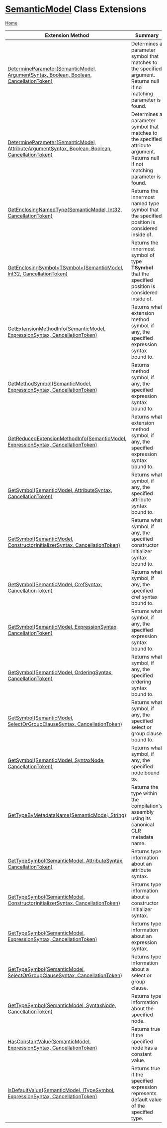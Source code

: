 # [SemanticModel](https://docs.microsoft.com/en-us/dotnet/api/microsoft.codeanalysis.semanticmodel) Class Extensions

[Home](../../../README.md)

| Extension Method | Summary |
| ---------------- | ------- |
| [DetermineParameter(SemanticModel, ArgumentSyntax, Boolean, Boolean, CancellationToken)](../../../Roslynator/CSharp/CSharpExtensions/DetermineParameter/README.md#Roslynator_CSharp_CSharpExtensions_DetermineParameter_Microsoft_CodeAnalysis_SemanticModel_Microsoft_CodeAnalysis_CSharp_Syntax_ArgumentSyntax_System_Boolean_System_Boolean_System_Threading_CancellationToken_) | Determines a parameter symbol that matches to the specified argument\. Returns null if no matching parameter is found\. |
| [DetermineParameter(SemanticModel, AttributeArgumentSyntax, Boolean, Boolean, CancellationToken)](../../../Roslynator/CSharp/CSharpExtensions/DetermineParameter/README.md#Roslynator_CSharp_CSharpExtensions_DetermineParameter_Microsoft_CodeAnalysis_SemanticModel_Microsoft_CodeAnalysis_CSharp_Syntax_AttributeArgumentSyntax_System_Boolean_System_Boolean_System_Threading_CancellationToken_) | Determines a parameter symbol that matches to the specified attribute argument\. Returns null if not matching parameter is found\. |
| [GetEnclosingNamedType(SemanticModel, Int32, CancellationToken)](../../../Roslynator/SemanticModelExtensions/GetEnclosingNamedType/README.md) | Returns the innermost named type symbol that the specified position is considered inside of\. |
| [GetEnclosingSymbol\<TSymbol>(SemanticModel, Int32, CancellationToken)](../../../Roslynator/SemanticModelExtensions/GetEnclosingSymbol-1/README.md) | Returns the innermost symbol of type **TSymbol** that the specified position is considered inside of\. |
| [GetExtensionMethodInfo(SemanticModel, ExpressionSyntax, CancellationToken)](../../../Roslynator/CSharp/CSharpExtensions/GetExtensionMethodInfo/README.md) | Returns what extension method symbol, if any, the specified expression syntax bound to\. |
| [GetMethodSymbol(SemanticModel, ExpressionSyntax, CancellationToken)](../../../Roslynator/CSharp/CSharpExtensions/GetMethodSymbol/README.md) | Returns method symbol, if any, the specified expression syntax bound to\. |
| [GetReducedExtensionMethodInfo(SemanticModel, ExpressionSyntax, CancellationToken)](../../../Roslynator/CSharp/CSharpExtensions/GetReducedExtensionMethodInfo/README.md) | Returns what extension method symbol, if any, the specified expression syntax bound to\. |
| [GetSymbol(SemanticModel, AttributeSyntax, CancellationToken)](../../../Roslynator/CSharp/CSharpExtensions/GetSymbol/README.md#Roslynator_CSharp_CSharpExtensions_GetSymbol_Microsoft_CodeAnalysis_SemanticModel_Microsoft_CodeAnalysis_CSharp_Syntax_AttributeSyntax_System_Threading_CancellationToken_) | Returns what symbol, if any, the specified attribute syntax bound to\. |
| [GetSymbol(SemanticModel, ConstructorInitializerSyntax, CancellationToken)](../../../Roslynator/CSharp/CSharpExtensions/GetSymbol/README.md#Roslynator_CSharp_CSharpExtensions_GetSymbol_Microsoft_CodeAnalysis_SemanticModel_Microsoft_CodeAnalysis_CSharp_Syntax_ConstructorInitializerSyntax_System_Threading_CancellationToken_) | Returns what symbol, if any, the specified constructor initializer syntax bound to\. |
| [GetSymbol(SemanticModel, CrefSyntax, CancellationToken)](../../../Roslynator/CSharp/CSharpExtensions/GetSymbol/README.md#Roslynator_CSharp_CSharpExtensions_GetSymbol_Microsoft_CodeAnalysis_SemanticModel_Microsoft_CodeAnalysis_CSharp_Syntax_CrefSyntax_System_Threading_CancellationToken_) | Returns what symbol, if any, the specified cref syntax bound to\. |
| [GetSymbol(SemanticModel, ExpressionSyntax, CancellationToken)](../../../Roslynator/CSharp/CSharpExtensions/GetSymbol/README.md#Roslynator_CSharp_CSharpExtensions_GetSymbol_Microsoft_CodeAnalysis_SemanticModel_Microsoft_CodeAnalysis_CSharp_Syntax_ExpressionSyntax_System_Threading_CancellationToken_) | Returns what symbol, if any, the specified expression syntax bound to\. |
| [GetSymbol(SemanticModel, OrderingSyntax, CancellationToken)](../../../Roslynator/CSharp/CSharpExtensions/GetSymbol/README.md#Roslynator_CSharp_CSharpExtensions_GetSymbol_Microsoft_CodeAnalysis_SemanticModel_Microsoft_CodeAnalysis_CSharp_Syntax_OrderingSyntax_System_Threading_CancellationToken_) | Returns what symbol, if any, the specified ordering syntax bound to\. |
| [GetSymbol(SemanticModel, SelectOrGroupClauseSyntax, CancellationToken)](../../../Roslynator/CSharp/CSharpExtensions/GetSymbol/README.md#Roslynator_CSharp_CSharpExtensions_GetSymbol_Microsoft_CodeAnalysis_SemanticModel_Microsoft_CodeAnalysis_CSharp_Syntax_SelectOrGroupClauseSyntax_System_Threading_CancellationToken_) | Returns what symbol, if any, the specified select or group clause bound to\. |
| [GetSymbol(SemanticModel, SyntaxNode, CancellationToken)](../../../Roslynator/SemanticModelExtensions/GetSymbol/README.md) | Returns what symbol, if any, the specified node bound to\. |
| [GetTypeByMetadataName(SemanticModel, String)](../../../Roslynator/SemanticModelExtensions/GetTypeByMetadataName/README.md) | Returns the type within the compilation's assembly using its canonical CLR metadata name\. |
| [GetTypeSymbol(SemanticModel, AttributeSyntax, CancellationToken)](../../../Roslynator/CSharp/CSharpExtensions/GetTypeSymbol/README.md#Roslynator_CSharp_CSharpExtensions_GetTypeSymbol_Microsoft_CodeAnalysis_SemanticModel_Microsoft_CodeAnalysis_CSharp_Syntax_AttributeSyntax_System_Threading_CancellationToken_) | Returns type information about an attribute syntax\. |
| [GetTypeSymbol(SemanticModel, ConstructorInitializerSyntax, CancellationToken)](../../../Roslynator/CSharp/CSharpExtensions/GetTypeSymbol/README.md#Roslynator_CSharp_CSharpExtensions_GetTypeSymbol_Microsoft_CodeAnalysis_SemanticModel_Microsoft_CodeAnalysis_CSharp_Syntax_ConstructorInitializerSyntax_System_Threading_CancellationToken_) | Returns type information about a constructor initializer syntax\. |
| [GetTypeSymbol(SemanticModel, ExpressionSyntax, CancellationToken)](../../../Roslynator/CSharp/CSharpExtensions/GetTypeSymbol/README.md#Roslynator_CSharp_CSharpExtensions_GetTypeSymbol_Microsoft_CodeAnalysis_SemanticModel_Microsoft_CodeAnalysis_CSharp_Syntax_ExpressionSyntax_System_Threading_CancellationToken_) | Returns type information about an expression syntax\. |
| [GetTypeSymbol(SemanticModel, SelectOrGroupClauseSyntax, CancellationToken)](../../../Roslynator/CSharp/CSharpExtensions/GetTypeSymbol/README.md#Roslynator_CSharp_CSharpExtensions_GetTypeSymbol_Microsoft_CodeAnalysis_SemanticModel_Microsoft_CodeAnalysis_CSharp_Syntax_SelectOrGroupClauseSyntax_System_Threading_CancellationToken_) | Returns type information about a select or group clause\. |
| [GetTypeSymbol(SemanticModel, SyntaxNode, CancellationToken)](../../../Roslynator/SemanticModelExtensions/GetTypeSymbol/README.md) | Returns type information about the specified node\. |
| [HasConstantValue(SemanticModel, ExpressionSyntax, CancellationToken)](../../../Roslynator/CSharp/CSharpExtensions/HasConstantValue/README.md) | Returns true if the specified node has a constant value\. |
| [IsDefaultValue(SemanticModel, ITypeSymbol, ExpressionSyntax, CancellationToken)](../../../Roslynator/CSharp/CSharpExtensions/IsDefaultValue/README.md) | Returns true if the specified expression represents default value of the specified type\. |

